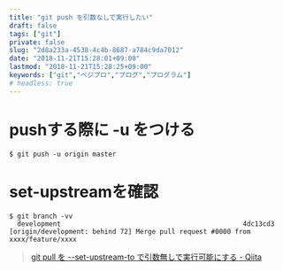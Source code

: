 ```yaml
---
title: "git push を引数なしで実行したい"
draft: false
tags: ["git"]
private: false
slug: "2d8a233a-4538-4c4b-8687-a784c9da7012"
date: "2018-11-21T15:28:01+09:00"
lastmod: "2018-11-21T15:28:25+09:00"
keywords: ["git","ベジプロ","プログ","プログラム"]
# headless: true
---
```


# pushする際に -u をつける
```
$ git push -u origin master
```

# set-upstreamを確認
```
$ git branch -vv
  development                                              4dc13cd3 [origin/development: behind 72] Merge pull request #0000 from xxxx/feature/xxxx
```

> [git pull を --set-upstream-to で引数無しで実行可能にする - Qiita](https://qiita.com/kjirou/items/e0469aac0e128be380d6)
